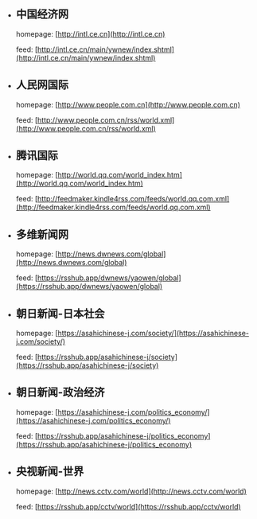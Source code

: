 - ## 中国经济网

  homepage: [http://intl.ce.cn](http://intl.ce.cn)

  feed: [http://intl.ce.cn/main/ywnew/index.shtml](http://intl.ce.cn/main/ywnew/index.shtml)

- ## 人民网国际

  homepage: [http://www.people.com.cn](http://www.people.com.cn)

  feed: [http://www.people.com.cn/rss/world.xml](http://www.people.com.cn/rss/world.xml)

- ## 腾讯国际

  homepage: [http://world.qq.com/world_index.htm](http://world.qq.com/world_index.htm)

  feed: [http://feedmaker.kindle4rss.com/feeds/world.qq.com.xml](http://feedmaker.kindle4rss.com/feeds/world.qq.com.xml)

- ## 多维新闻网

  homepage: [http://news.dwnews.com/global](http://news.dwnews.com/global)

  feed: [https://rsshub.app/dwnews/yaowen/global](https://rsshub.app/dwnews/yaowen/global)

- ## 朝日新闻-日本社会

  homepage: [https://asahichinese-j.com/society/](https://asahichinese-j.com/society/)

  feed: [https://rsshub.app/asahichinese-j/society](https://rsshub.app/asahichinese-j/society)

- ## 朝日新闻-政治经济

  homepage: [https://asahichinese-j.com/politics_economy/](https://asahichinese-j.com/politics_economy/)

  feed: [https://rsshub.app/asahichinese-j/politics_economy](https://rsshub.app/asahichinese-j/politics_economy)

- ## 央视新闻-世界

  homepage: [http://news.cctv.com/world](http://news.cctv.com/world)

  feed: [https://rsshub.app/cctv/world](https://rsshub.app/cctv/world)

